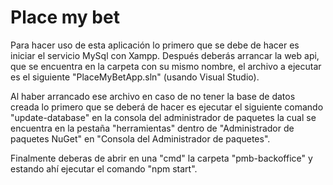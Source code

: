 # Place my bet

Para hacer uso de esta aplicación lo primero que se debe de hacer es iniciar el servicio MySql con Xampp.
Después deberás arrancar la web api, que se encuentra en la carpeta con su mismo nombre, el archivo a ejecutar es el siguiente "PlaceMyBetApp.sln" (usando Visual Studio). 

Al haber arrancado ese archivo en caso de no tener la base de datos creada lo primero que se deberá de hacer es ejecutar el siguiente comando "update-database" en la consola del administrador de paquetes la cual se encuentra en la pestaña "herramientas" dentro de "Administrador de paquetes NuGet" en "Consola del Administrador de paquetes".

Finalmente deberas de abrir en una "cmd" la carpeta "pmb-backoffice" y estando ahí ejecutar el comando "npm start".
